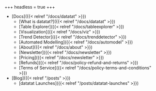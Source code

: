 +++
headless = true
+++

- [Docs]({{< relref "/docs/datatat" >}})
  - [What is datatat?]({{< relref "/docs/datatat" >}})
  - [Table Explorer]({{< relref "/docs/tableexplorer" >}})
  - [Visualization]({{< relref "/docs/viz" >}})
  - [Trend Detector]({{< relref "/docs/trenddetector" >}})
  - [Automated Modelling]({{< relref "/docs/automodel" >}})
  - [About]({{< relref "/docs/about" >}})
  - [Newsletter]({{< relref "/docs/newsletter" >}})
  - [Pricing]({{< relref "/docs/newsletter" >}})
  - [Refunds]({{< relref "/docs/policy-refund-and-returns" >}})
  - [Terms of Service]({{< relref "/docs/policy-terms-and-conditions" >}})
- [Blog]({{< relref "/posts" >}})
  - [datatat Launches]({{< relref "/posts/datatat-launches" >}})